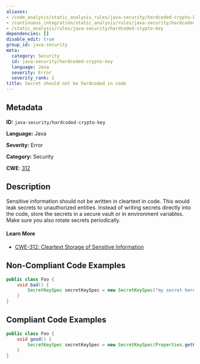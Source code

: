 ```yaml
---
aliases:
- /code_analysis/static_analysis_rules/java-security/hardcoded-crypto-key
- /continuous_integration/static_analysis/rules/java-security/hardcoded-crypto-key
- /static_analysis/rules/java-security/hardcoded-crypto-key
dependencies: []
disable_edit: true
group_id: java-security
meta:
  category: Security
  id: java-security/hardcoded-crypto-key
  language: Java
  severity: Error
  severity_rank: 1
title: Secret should not be hardcoded in code
---
```

<!--  SOURCED FROM https://github.com/DataDog/datadog-static-analyzer-rule-docs -->


## Metadata
**ID:** `java-security/hardcoded-crypto-key`

**Language:** Java

**Severity:** Error

**Category:** Security

**CWE**: [312](https://cwe.mitre.org/data/definitions/312.html)

## Description
Sensitive information should not be written in cleartext in code. This would leak secrets to unauthorized entities. Instead of writing secrets directly into the code, store the secrets in a secure vault or in environment variables. Make sure you also rotate secrets periodically.

#### Learn More

 - [CWE-312: Cleartext Storage of Sensitive Information](https://cwe.mitre.org/data/definitions/312.html)

## Non-Compliant Code Examples
```java
public class Foo {
    void bad() {
        SecretKeySpec secretKeySpec = new SecretKeySpec("my secret here".getBytes(), "AES");
    }
}
```

## Compliant Code Examples
```java
public class Foo {
    void good() {
        SecretKeySpec secretKeySpec = new SecretKeySpec(Properties.getKey(), "AES");
    }
}
```
